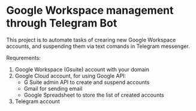 # Google Workspace management through Telegram Bot

This project is to automate tasks of crearing new Google Workspace accounts, and suspending them via text comands in Telegram messenger.

Requrements:
1. Google Workspace (Gsuite) account with your domain
2. Google Cloud account, for using Google API:
   - G Suite admin API to create and suspend accounts
   - Gmail for sending email
   - Google Spreadsheet to store the list of created accounts
4. Telegram account

